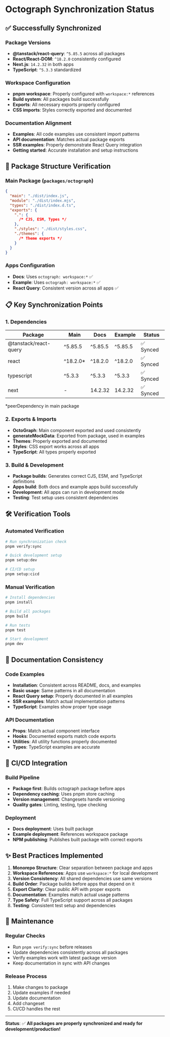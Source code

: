 # Octograph Synchronization Status

## ✅ **Successfully Synchronized**

### **Package Versions**

- **@tanstack/react-query**: `^5.85.5` across all packages
- **React/React-DOM**: `^18.2.0` consistently configured
- **Next.js**: `14.2.32` in both apps
- **TypeScript**: `^5.3.3` standardized

### **Workspace Configuration**

- **pnpm workspace**: Properly configured with `workspace:*` references
- **Build system**: All packages build successfully
- **Exports**: All necessary exports properly configured
- **CSS imports**: Styles correctly exported and documented

### **Documentation Alignment**

- **Examples**: All code examples use consistent import patterns
- **API documentation**: Matches actual package exports
- **SSR examples**: Properly demonstrate React Query integration
- **Getting started**: Accurate installation and setup instructions

## 🔧 **Package Structure Verification**

### **Main Package (`packages/octograph`)**

```json
{
  "main": "./dist/index.js",
  "module": "./dist/index.mjs",
  "types": "./dist/index.d.ts",
  "exports": {
    ".": {
      /* CJS, ESM, Types */
    },
    "./styles": "./dist/styles.css",
    "./themes": {
      /* Theme exports */
    }
  }
}
```

### **Apps Configuration**

- **Docs**: Uses `octograph: workspace:*` ✅
- **Example**: Uses `octograph: workspace:*` ✅
- **React Query**: Consistent version across all apps ✅

## 📋 **Key Synchronization Points**

### **1. Dependencies**

| Package               | Main      | Docs    | Example | Status    |
| --------------------- | --------- | ------- | ------- | --------- |
| @tanstack/react-query | ^5.85.5   | ^5.85.5 | ^5.85.5 | ✅ Synced |
| react                 | ^18.2.0\* | ^18.2.0 | ^18.2.0 | ✅ Synced |
| typescript            | ^5.3.3    | ^5.3.3  | ^5.3.3  | ✅ Synced |
| next                  | -         | 14.2.32 | 14.2.32 | ✅ Synced |

\*peerDependency in main package

### **2. Exports & Imports**

- **OctoGraph**: Main component exported and used consistently
- **generateMockData**: Exported from package, used in examples
- **Themes**: Properly exported and documented
- **Styles**: CSS export works across all apps
- **TypeScript**: All types properly exported

### **3. Build & Development**

- **Package builds**: Generates correct CJS, ESM, and TypeScript definitions
- **Apps build**: Both docs and example apps build successfully
- **Development**: All apps can run in development mode
- **Testing**: Test setup uses consistent dependencies

## 🛠 **Verification Tools**

### **Automated Verification**

```bash
# Run synchronization check
pnpm verify:sync

# Quick development setup
pnpm setup:dev

# CI/CD setup
pnpm setup:cicd
```

### **Manual Verification**

```bash
# Install dependencies
pnpm install

# Build all packages
pnpm build

# Run tests
pnpm test

# Start development
pnpm dev
```

## 📖 **Documentation Consistency**

### **Code Examples**

- **Installation**: Consistent across README, docs, and examples
- **Basic usage**: Same patterns in all documentation
- **React Query setup**: Properly documented in all examples
- **SSR examples**: Match actual implementation patterns
- **TypeScript**: Examples show proper type usage

### **API Documentation**

- **Props**: Match actual component interface
- **Hooks**: Documented exports match code exports
- **Utilities**: All utility functions properly documented
- **Types**: TypeScript examples are accurate

## 🚀 **CI/CD Integration**

### **Build Pipeline**

- **Package first**: Builds octograph package before apps
- **Dependency caching**: Uses pnpm store caching
- **Version management**: Changesets handle versioning
- **Quality gates**: Linting, testing, type checking

### **Deployment**

- **Docs deployment**: Uses built package
- **Example deployment**: References workspace package
- **NPM publishing**: Publishes built package with correct exports

## ✨ **Best Practices Implemented**

1. **Monorepo Structure**: Clear separation between package and apps
2. **Workspace References**: Apps use `workspace:*` for local development
3. **Version Consistency**: All shared dependencies use same versions
4. **Build Order**: Package builds before apps that depend on it
5. **Export Clarity**: Clear public API with proper exports
6. **Documentation**: Examples match actual usage patterns
7. **Type Safety**: Full TypeScript support across all packages
8. **Testing**: Consistent test setup and dependencies

## 🎯 **Maintenance**

### **Regular Checks**

- Run `pnpm verify:sync` before releases
- Update dependencies consistently across all packages
- Verify examples work with latest package version
- Keep documentation in sync with API changes

### **Release Process**

1. Make changes to package
2. Update examples if needed
3. Update documentation
4. Add changeset
5. CI/CD handles the rest

---

**Status**: ✅ **All packages are properly synchronized and ready for development/production!**
